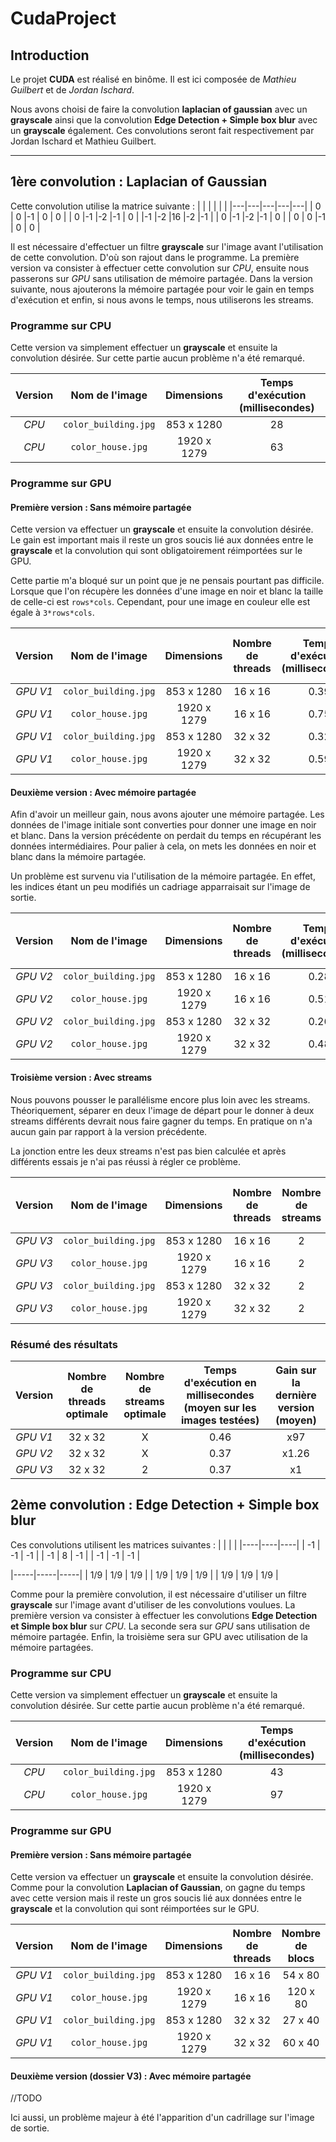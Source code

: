 # CudaProject

## Introduction

Le projet **CUDA** est réalisé en binôme. Il est ici composée de *Mathieu Guilbert* et de *Jordan Ischard*.

Nous avons choisi de faire la convolution **laplacian of gaussian** avec un **grayscale** ainsi que la convolution **Edge Detection + Simple box blur** avec un **grayscale** également.
Ces convolutions seront fait respectivement par Jordan Ischard et Mathieu Guilbert.

---

## 1ère convolution : **Laplacian of Gaussian**

Cette convolution utilise la matrice suivante :
|   |   |   |   |   |
|---|---|---|---|---|
| 0 | 0 |-1 | 0 | 0 |
| 0 |-1 |-2 |-1 | 0 |
|-1 |-2 |16 |-2 |-1 |
| 0 |-1 |-2 |-1 | 0 |
| 0 | 0 |-1 | 0 | 0 |

Il est nécessaire d'effectuer un filtre **grayscale** sur l'image avant l'utilisation de cette convolution. D'où son rajout dans le programme. La première version va consister à effectuer cette convolution sur *CPU*, ensuite nous passerons sur *GPU* sans utilisation de mémoire partagée. 
Dans la version suivante, nous ajouterons la mémoire partagée pour voir le gain en temps d'exécution et enfin, si nous avons le temps, nous utiliserons les streams.

### Programme sur CPU

Cette version va simplement effectuer un **grayscale** et ensuite la convolution désirée. Sur cette partie aucun problème n'a été remarqué.

| Version | Nom de l'image | Dimensions | Temps d'exécution (millisecondes) |
| :--: | :--: | :--: | :--: |
| *CPU* | `color_building.jpg` | 853 x 1280 | 28 |
| *CPU* | `color_house.jpg` | 1920 x 1279 | 63 |

### Programme sur GPU

#### Première version : Sans mémoire partagée

Cette version va effectuer un **grayscale** et ensuite la convolution désirée.
Le gain est important mais il reste un gros soucis lié aux données entre le **grayscale** et la convolution qui sont obligatoirement réimportées sur le GPU.

Cette partie m'a bloqué sur un point que je ne pensais pourtant pas difficile. Lorsque que l'on récupère les données d'une image en noir et blanc la taille de celle-ci est `rows*cols`.
Cependant, pour une image en couleur elle est égale à `3*rows*cols`.

| Version | Nom de l'image | Dimensions | Nombre de threads | Temps d'exécution (millisecondes) | Gain sur la dernière version
| :--: | :--: | :--: | :--: | :--: | :--: |
| *GPU V1* | `color_building.jpg` | 853 x 1280 | 16 x 16 | 0.39 | x70 |
| *GPU V1* | `color_house.jpg` | 1920 x 1279 | 16 x 16 | 0.75 | x84 |
| *GPU V1* | `color_building.jpg` | 853 x 1280 | 32 x 32 | 0.32 | x84 |
| *GPU V1* | `color_house.jpg` | 1920 x 1279 | 32 x 32 | 0.59 | x105 |

#### Deuxième version : Avec mémoire partagée

Afin d'avoir un meilleur gain, nous avons ajouter une mémoire partagée. Les données de l'image initiale sont converties pour donner une image en noir et blanc. Dans la version précédente on perdait du temps en récupérant les données intermédiaires.
Pour palier à cela, on mets les données en noir et blanc dans la mémoire partagée.

Un problème est survenu via l'utilisation de la mémoire partagée. En effet, les indices étant un peu modifiés un cadriage apparraisait sur l'image de sortie.

| Version | Nom de l'image | Dimensions | Nombre de threads | Temps d'exécution (millisecondes) | Gain sur la dernière version
| :--: | :--: | :--: | :--: | :--: | :--: |
| *GPU V2* | `color_building.jpg` | 853 x 1280 | 16 x 16 | 0.28 | x1.43 |
| *GPU V2* | `color_house.jpg` | 1920 x 1279 | 16 x 16 | 0.51 | x1.47 |
| *GPU V2* | `color_building.jpg` | 853 x 1280 | 32 x 32 | 0.26 | x1.27 |
| *GPU V2* | `color_house.jpg` | 1920 x 1279 | 32 x 32 | 0.48 | x1.25 |

#### Troisième version : Avec streams

Nous pouvons pousser le parallélisme encore plus loin avec les streams. Théoriquement, séparer en deux l'image de départ pour le donner à deux streams différents devrait nous faire gagner du temps. En pratique on n'a aucun gain par rapport à la version précédente.

La jonction entre les deux streams n'est pas bien calculée et après différents essais je n'ai pas réussi à régler ce problème.

| Version | Nom de l'image | Dimensions | Nombre de threads | Nombre de streams | Temps d'exécution (millisecondes) | Gain sur la dernière version
| :--: | :--: | :--: | :--: | :--: | :--: | :--: |
| *GPU V3* | `color_building.jpg` | 853 x 1280 | 16 x 16 | 2 | 0.28 | x1 |
| *GPU V3* | `color_house.jpg` | 1920 x 1279 | 16 x 16 | 2 | 0.51 | x1 |
| *GPU V3* | `color_building.jpg` | 853 x 1280 | 32 x 32 | 2 | 0.26 | x1 |
| *GPU V3* | `color_house.jpg` | 1920 x 1279 | 32 x 32 | 2 | 0.48 | x1 |

### Résumé des résultats

| Version | Nombre de threads optimale | Nombre de streams optimale | Temps d'exécution en millisecondes (moyen sur les images testées) | Gain sur la dernière version (moyen)
| :--: | :--: | :--: | :--: | :--: |
| *GPU V1* | 32 x 32 | X | 0.46 | x97 |
| *GPU V2* | 32 x 32 | X | 0.37 | x1.26 |
| *GPU V3* | 32 x 32 | 2 | 0.37 | x1 |





## 2ème convolution : **Edge Detection + Simple box blur**

Ces convolutions utilisent les matrices suivantes :
|    |    |    |
|----|----|----|
| -1 | -1 | -1 |
| -1 |  8 | -1 |
| -1 | -1 | -1 |


|-----|-----|-----|
| 1/9 | 1/9 | 1/9 |
| 1/9 | 1/9 | 1/9 |
| 1/9 | 1/9 | 1/9 |

Comme pour la première convolution, il est nécessaire d'utiliser un filtre **grayscale** sur l'image avant d'utiliser de les convolutions voulues.
La première version va consister à effectuer les convolutions **Edge Detection et Simple box blur** sur *CPU*. La seconde sera sur *GPU* sans utilisation de mémoire partagée.
Enfin, la troisième sera sur GPU avec utilisation de la mémoire partagées.

### Programme sur CPU

Cette version va simplement effectuer un **grayscale** et ensuite la convolution désirée. Sur cette partie aucun problème n'a été remarqué.

| Version | Nom de l'image | Dimensions | Temps d'exécution (millisecondes) |
| :--: | :--: | :--: | :--: |
| *CPU* | `color_building.jpg` | 853 x 1280 | 43 |
| *CPU* | `color_house.jpg`   | 1920 x 1279 | 97 |


### Programme sur GPU

#### Première version : Sans mémoire partagée

Cette version va effectuer un **grayscale** et ensuite la convolution désirée.
Comme pour la convolution **Laplacian of Gaussian**, on gagne du temps avec cette version mais il reste un gros soucis lié aux données entre le **grayscale** et la convolution qui sont réimportées sur le GPU.

| Version | Nom de l'image | Dimensions | Nombre de threads | Nombre de blocs | Temps d'exécution (millisecondes)
| :--: | :--: | :--: | :--: | :--: | :--: |
| *GPU V1* | `color_building.jpg` | 853 x 1280 | 16 x 16 | 54 x 80 | 0.49 |
| *GPU V1* | `color_house.jpg`  | 1920 x 1279 | 16 x 16 | 120 x 80 | 0.95 |
| *GPU V1* | `color_building.jpg` | 853 x 1280 | 32 x 32 | 27 x 40 | 0.41 |
| *GPU V1* | `color_house.jpg`  | 1920 x 1279 | 32 x 32 | 60 x 40 | 0.78 |


#### Deuxième version (dossier V3) : Avec mémoire partagée

//TODO

Ici aussi, un problème majeur à été l'apparition d'un cadrillage sur l'image de sortie.
